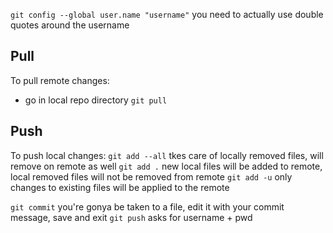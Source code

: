 `git config --global user.name "username"`
you need to actually use double quotes around the username

## Pull
To pull remote changes:
* go in local repo directory
`git pull`

## Push
To push local changes:
`git add --all` tkes care of locally removed files, will remove on remote as well
`git add .` new local files will be added to remote, local removed files will not be removed from remote
`git add -u` only changes to existing files will be applied to the remote

`git commit` you're gonya be taken to a file, edit it with your commit message, save and exit
`git push` asks for username + pwd
